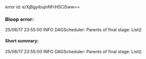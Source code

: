 error id: e/XjBgyibujnNFrH5Ci5ww==
### Bloop error:

25/06/17 23:55:00 INFO DAGScheduler: Parents of final stage: List()
#### Short summary: 

25/06/17 23:55:00 INFO DAGScheduler: Parents of final stage: List()
